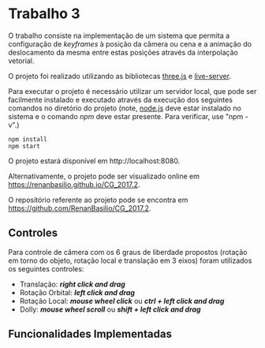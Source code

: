 # Trabalho 3

O trabalho consiste na implementação de um sistema que permita a configuração de _keyframes_ à posição da câmera ou cena e a animação do deslocamento da mesma entre estas posições através da interpolação vetorial.

O projeto foi realizado utilizando as bibliotecas
[three.js](https://threejs.org/) e
[live-server](https://www.npmjs.com/package/live-server).

Para executar o projeto é necessário utilizar um servidor local, que pode ser facilmente instalado e executado através da execução dos seguintes comandos no diretório do projeto (note, [node.js](https://nodejs.org/en/) deve estar instalado no sistema e o comando _npm_ deve estar presente. Para verificar, use "npm -v".) 
~~~
npm install
npm start
~~~
O projeto estará disponível em http://localhost:8080.

Alternativamente, o projeto pode ser visualizado online em https://renanbasilio.github.io/CG_2017.2.

O repositório referente ao projeto pode se encontra em https://github.com/RenanBasilio/CG_2017.2.

## Controles
Para controle de câmera com os 6 graus de liberdade propostos (rotação em torno do objeto, rotação local e translação em 3 eixos) foram utilizados os seguintes controles:
* Translação: **_right click and drag_**
* Rotação Orbital: **_left click and drag_**
* Rotação Local: **_mouse wheel click_** ou **_ctrl + left click and drag_**
* Dolly: **_mouse wheel scroll_** ou **_shift + left click and drag_**

## Funcionalidades Implementadas